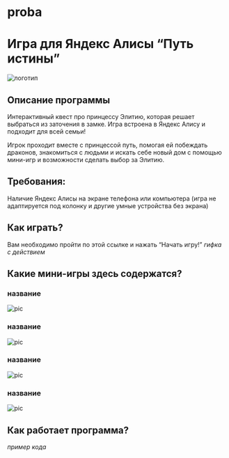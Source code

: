 # proba
# Игра для Яндекс Алисы “Путь истины”
![логотип](https://psv4.userapi.com/c537232/u175636826/docs/d21/87104b6e3e86/Bez_nazvania63_20210423154840.png?extra=C2etgVYGzFa4ugA0Bekr5lwAo3VB4ZPlQ9jPW8Q0-EHd_VUUEL4tZtLDKQ2AHiPJo9QmmuhU1i2WeIrqsOYP-DgfjZnl7pYqZyaX8JKhC7t8lI9JjGaNLiARBAeFW4xcR75any5RVuhNqpA82fSWiS1f)
## Описание программы

Интерактивный квест про принцессу Элитию, которая решает выбраться из заточения в замке. Игра встроена в Яндекс Алису и подходит для всей семьи!

Игрок проходит вместе с принцессой путь, помогая ей побеждать драконов, знакомиться с людьми и искать себе новый дом с помощью мини-игр и возможности сделать выбор за Элитию.

## Требования:
Наличие Яндекс Алисы на экране телефона или компьютера (игра не адаптируется под колонку и другие умные устройства без экрана)

## Как играть?
Вам необходимо пройти по этой ссылке и нажать “Начать игру!”
*гифка с действием*

## Какие мини-игры здесь содержатся?
### название
![pic](https://i.pinimg.com/236x/a1/79/1c/a1791cda5bbe9220878f8c36b5791331--flower-clipart-tornado.jpg?nii=t)

### название
![pic](https://i.pinimg.com/236x/a1/79/1c/a1791cda5bbe9220878f8c36b5791331--flower-clipart-tornado.jpg?nii=t)

### название
![pic](https://i.pinimg.com/236x/a1/79/1c/a1791cda5bbe9220878f8c36b5791331--flower-clipart-tornado.jpg?nii=t)

### название
![pic](https://i.pinimg.com/236x/a1/79/1c/a1791cda5bbe9220878f8c36b5791331--flower-clipart-tornado.jpg?nii=t)

## Как работает программа?
*пример кода*
